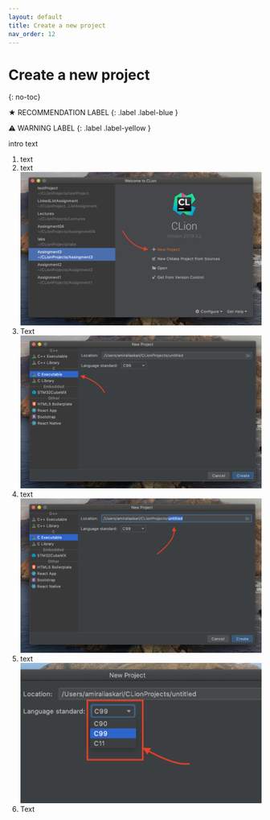 ```yaml
---
layout: default
title: Create a new project
nav_order: 12
---
```

# Create a new project
{: no-toc}

★ RECOMMENDATION LABEL
{: .label .label-blue }

⚠ WARNING LABEL 
{: .label .label-yellow }

intro text

1. text
2. text
![image-name](https://github.com/AmirAshvins/how-to-use-CLion/blob/gh-pages/assets/images/proc1-image1.png?raw=true "alt text here") 
3. Text
![image-name](https://github.com/AmirAshvins/how-to-use-CLion/blob/gh-pages/assets/images/proc1-image2.png?raw=true "alt text here")
4. text
![image-name](https://github.com/AmirAshvins/how-to-use-CLion/blob/gh-pages/assets/images/proc1-image3.png?raw=true "alt text here") 
5. text
![image-name](https://github.com/AmirAshvins/how-to-use-CLion/blob/gh-pages/assets/images/proc1-image4.png?raw=true "alt text here") 
6. Text

